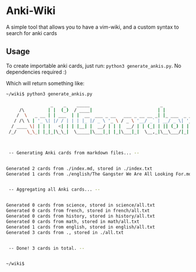 # Anki-Wiki

A simple tool that allows you to have a vim-wiki, and a custom syntax to search for anki cards

## Usage

To create importable anki cards, just run: `python3 generate_ankis.py`. No dependencies required :)

Which will return something like:
```bash
~/wiki$ python3 generate_ankis.py 

                 _    _    _____                           _             
     /\         | |  (_)  / ____|                         | |            
    /  \   _ __ | | ___  | |  __  ___ _ __   ___ _ __ __ _| |_ ___  _ __ 
   / /\ \ | '_ \| |/ / | | | |_ |/ _ \ '_ \ / _ \ '__/ _` | __/ _ \| '__|
  / ____ \| | | |   <| | | |__| |  __/ | | |  __/ | | (_| | || (_) | |   
 /_/    \_\_| |_|_|\_\_|  \_____|\___|_| |_|\___|_|  \__,_|\__\___/|_|   
          


 -- Generating Anki cards from markdown files... -- 


Generated 2 cards from ./index.md, stored in ./index.txt
Generated 1 cards from ./english/The Gangster We Are All Looking For.md, stored in ./english/The Gangster We Are All Looking For.txt


 -- Aggregating all Anki cards... -- 


Generated 0 cards from science, stored in science/all.txt
Generated 0 cards from french, stored in french/all.txt
Generated 0 cards from history, stored in history/all.txt
Generated 0 cards from math, stored in math/all.txt
Generated 1 cards from english, stored in english/all.txt
Generated 3 cards from ., stored in ./all.txt


 -- Done! 3 cards in total. -- 


~/wiki$ 
```
